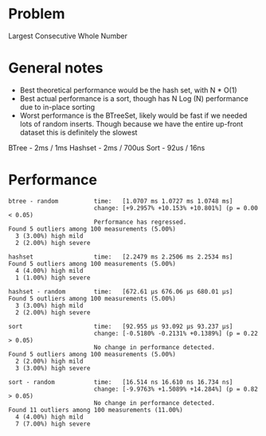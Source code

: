# Problem

Largest Consecutive Whole Number


# General notes

- Best theoretical performance would be the hash set, with N * O(1)
- Best actual performance is a sort, though has N Log (N) performance due to in-place sorting
- Worst performance is the BTreeSet, likely would be fast if we needed lots of
    random inserts. Though because we have the entire up-front dataset
    this is definitely the slowest


BTree - 2ms / 1ms
Hashset - 2ms / 700us
Sort - 92us / 16ns

# Performance

```
btree - random          time:   [1.0707 ms 1.0727 ms 1.0748 ms]
                        change: [+9.2957% +10.153% +10.801%] (p = 0.00 < 0.05)
                        Performance has regressed.
Found 5 outliers among 100 measurements (5.00%)
  3 (3.00%) high mild
  2 (2.00%) high severe

hashset                 time:   [2.2479 ms 2.2506 ms 2.2534 ms]
Found 5 outliers among 100 measurements (5.00%)
  4 (4.00%) high mild
  1 (1.00%) high severe

hashset - random        time:   [672.61 µs 676.06 µs 680.01 µs]
Found 5 outliers among 100 measurements (5.00%)
  3 (3.00%) high mild
  2 (2.00%) high severe

sort                    time:   [92.955 µs 93.092 µs 93.237 µs]
                        change: [-0.5180% -0.2131% +0.1389%] (p = 0.22 > 0.05)
                        No change in performance detected.
Found 5 outliers among 100 measurements (5.00%)
  2 (2.00%) high mild
  3 (3.00%) high severe

sort - random           time:   [16.514 ns 16.610 ns 16.734 ns]
                        change: [-9.9763% +1.5089% +14.284%] (p = 0.82 > 0.05)
                        No change in performance detected.
Found 11 outliers among 100 measurements (11.00%)
  4 (4.00%) high mild
  7 (7.00%) high severe
```